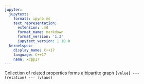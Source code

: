 ```yaml
---
jupyter:
  jupytext:
    formats: ipynb,md
    text_representation:
      extension: .md
      format_name: markdown
      format_version: '1.3'
      jupytext_version: 1.10.0
  kernelspec:
    display_name: C++17
    language: C++17
    name: xcpp17
---
```


Collection of related properties
forms a bipartite graph
    `[value] --- (relation) --- [vlaue]`

